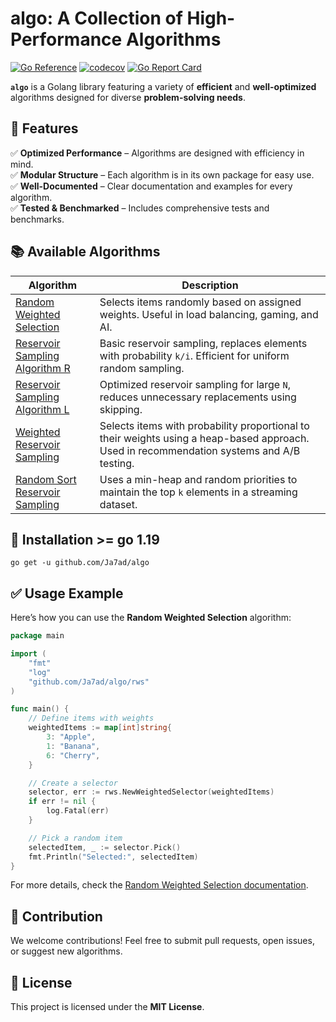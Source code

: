 # algo: A Collection of High-Performance Algorithms

[![Go Reference](https://pkg.go.dev/badge/github.com/Ja7ad/algo.svg)](https://pkg.go.dev/github.com/Ja7ad/algo)
[![codecov](https://codecov.io/gh/Ja7ad/algo/graph/badge.svg?token=9fLKrkUviU)](https://codecov.io/gh/Ja7ad/algo)
[![Go Report Card](https://goreportcard.com/badge/github.com/Ja7ad/algo)](https://goreportcard.com/report/github.com/Ja7ad/algo)

**`algo`** is a Golang library featuring a variety of **efficient** and **well-optimized** algorithms 
designed for diverse **problem-solving needs**. 

## 📌 Features

✅ **Optimized Performance** – Algorithms are designed with efficiency in mind.  
✅ **Modular Structure** – Each algorithm is in its own package for easy use.  
✅ **Well-Documented** – Clear documentation and examples for every algorithm.  
✅ **Tested & Benchmarked** – Includes comprehensive tests and benchmarks.  


## 📚 Available Algorithms

| Algorithm                                        | Description |
|--------------------------------------------------|-------------|
| [Random Weighted Selection](./rws/README.md)     | Selects items randomly based on assigned weights. Useful in load balancing, gaming, and AI. |
| [Reservoir Sampling Algorithm R](./rs/README.md) | Basic reservoir sampling, replaces elements with probability `k/i`. Efficient for uniform random sampling. |
| [Reservoir Sampling Algorithm L](./rs/README.md) | Optimized reservoir sampling for large `N`, reduces unnecessary replacements using skipping. |
| [Weighted Reservoir Sampling](./rs/README.md)    | Selects items with probability proportional to their weights using a heap-based approach. Used in recommendation systems and A/B testing. |
| [Random Sort Reservoir Sampling](./rs/README.md) | Uses a min-heap and random priorities to maintain the top `k` elements in a streaming dataset. |

## 🚀 Installation >= go 1.19

```shell
go get -u github.com/Ja7ad/algo
```

## ✅ Usage Example

Here’s how you can use the **Random Weighted Selection** algorithm:

```go
package main

import (
	"fmt"
	"log"
	"github.com/Ja7ad/algo/rws"
)

func main() {
	// Define items with weights
	weightedItems := map[int]string{
		3: "Apple",
		1: "Banana",
		6: "Cherry",
	}

	// Create a selector
	selector, err := rws.NewWeightedSelector(weightedItems)
	if err != nil {
		log.Fatal(err)
	}

	// Pick a random item
	selectedItem, _ := selector.Pick()
	fmt.Println("Selected:", selectedItem)
}
```

For more details, check the [Random Weighted Selection documentation](./rws/README.md).

## 📌 Contribution

We welcome contributions! Feel free to submit pull requests, open issues, or suggest new algorithms.

## 📜 License

This project is licensed under the **MIT License**.